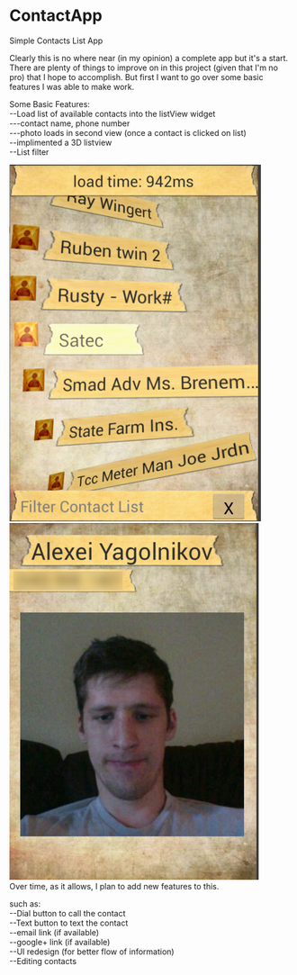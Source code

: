 ContactApp
==========

Simple Contacts List App

Clearly this is no where near (in my opinion) a complete app but it's a start. There are plenty of things 
to improve on in this project (given that I'm no pro) that I hope to accomplish. But first I want to go over
some basic features I was able to make work.

Some Basic Features:<br />
--Load list of available contacts into the listView widget<br />
---contact name, phone number<br />
---photo loads in second view (once a contact is clicked on list)<br />
--implimented a 3D listview<br />
--List filter

<img src="/view2.png" />
<img src="/view1.png" /><br />
Over time, as it allows, I plan to add new features to this.

such as:<br />
--Dial button to call the contact<br />
--Text button to text the contact<br />
--email link (if available)<br />
--google+ link (if available)<br />
--UI redesign (for better flow of information)<br />
--Editing contacts

